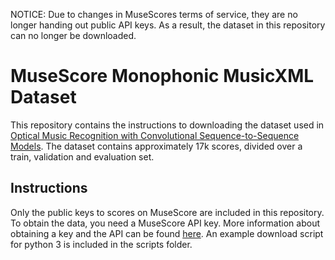 NOTICE: Due to changes in MuseScores terms of service, they are no longer handing out public API keys. As a result, the dataset in this repository can no longer be downloaded.

# MuseScore Monophonic MusicXML Dataset
This repository contains the instructions to downloading the dataset used in [Optical Music Recognition with Convolutional Sequence-to-Sequence Models](https://arxiv.org/abs/1707.04877). The dataset contains approximately 17k scores, divided over a train, validation and evaluation set.

## Instructions
Only the public keys to scores on MuseScore are included in this repository. To obtain the data, you need a MuseScore API key. More information about obtaining a key and the API can be found [here](http://developers.musescore.com/). An example download script for python 3 is included in the scripts folder.
